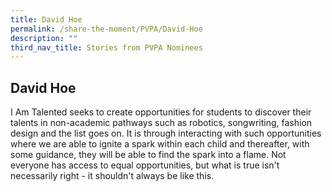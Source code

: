 ```yaml
---
title: David Hoe
permalink: /share-the-moment/PVPA/David-Hoe
description: ""
third_nav_title: Stories from PVPA Nominees
---
```

## David Hoe

I Am Talented seeks to create opportunities for students to discover their talents in non-academic pathways such as robotics, songwriting, fashion design and the list goes on. It is through interacting with such opportunities where we are able to ignite a spark within each child and thereafter, with some guidance, they will be able to find the spark into a flame. Not everyone has access to equal opportunities, but what is true isn't necessarily right - it shouldn't always be like this. 